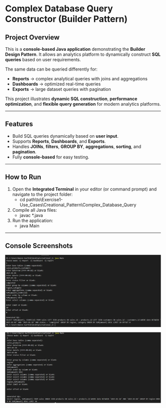 # Complex Database Query Constructor (Builder Pattern)

## Project Overview
This is a **console-based Java application** demonstrating the **Builder Design Pattern**. It allows an analytics platform to dynamically construct **SQL queries** based on user requirements.  

The same data can be queried differently for:
- **Reports** → complex analytical queries with joins and aggregations  
- **Dashboards** → optimized real-time queries  
- **Exports** → large dataset queries with pagination  

This project illustrates **dynamic SQL construction**, **performance optimization**, and **flexible query generation** for modern analytics platforms.

---

## Features
- Build SQL queries dynamically based on **user input**.
- Supports **Reports**, **Dashboards**, and **Exports**.
- Handles **JOINs**, **filters**, **GROUP BY**, **aggregations**, **sorting**, and **pagination**.
- Fully **console-based** for easy testing.

---

## How to Run

1. Open the **Integrated Terminal** in your editor (or command prompt) and navigate to the project folder:
    - cd path\to\Exercise1-Use_Cases\Creational_Pattern\Complex_Database_Query
2. Compile all Java files:
    - javac *.java
3. Run the application:
    - java Main

---

 ## Console Screenshots

![alt text](image.png)

![alt text](image-1.png)



